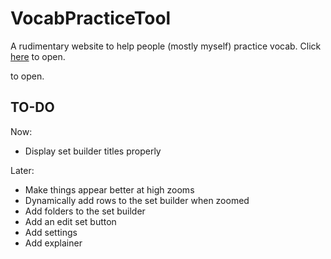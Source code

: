 # VocabPracticeTool

A rudimentary website to help people (mostly myself) practice vocab. Click [here](https://autofloccinaucinihilipilificator.github.io./) to open.

 to open.

## TO-DO

Now: 
- Display set builder titles properly

Later: 
- Make things appear better at high zooms
- Dynamically add rows to the set builder when zoomed
- Add folders to the set builder
- Add an edit set button
- Add settings
- Add explainer
